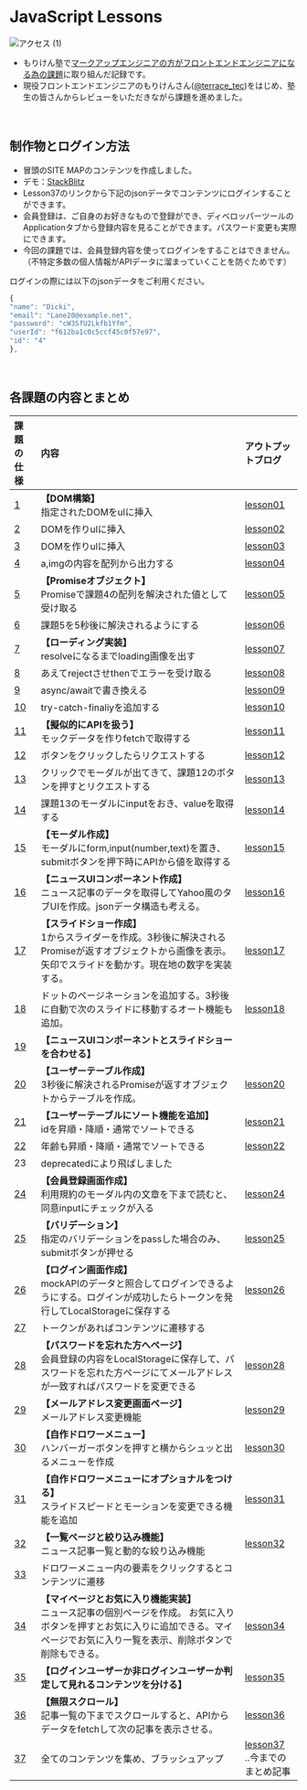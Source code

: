 # JavaScript Lessons
![アクセス (1)](https://github.com/haru-programming/JavaScript-lessons/assets/67426438/5e94ba42-bd8f-4cc6-a24c-3bf8dcab7926)

- もりけん塾で[マークアップエンジニアの方がフロントエンドエンジニアになる為の課題](https://github.com/kenmori/handsonFrontend/blob/master/work/markup/1.md)に取り組んだ記録です。<br>
- 現役フロントエンドエンジニアのもりけんさん([@terrace_tec](https://twitter.com/terrace_tech))をはじめ、塾生の皆さんからレビューをいただきながら課題を進めました。
<br>

## 制作物とログイン方法
- 冒頭のSITE MAPのコンテンツを作成しました。
- デモ：[StackBlitz](https://stackblitz.com/edit/stackblitz-starters-7xwkju?file=src%2Flesson37%2Fjs%2Farticle.js)
- Lesson37のリンクから下記のjsonデータでコンテンツにログインすることができます。
- 会員登録は、ご自身のお好きなもので登録ができ、ディベロッパーツールのApplicationタブから登録内容を見ることができます。パスワード変更も実際にできます。
- 今回の課題では、会員登録内容を使ってログインをすることはできません。（不特定多数の個人情報がAPIデータに溜まっていくことを防ぐためです）

ログインの際には以下のjsonデータをご利用ください。
```js
{
"name": "Dicki",
"email": "Lane20@example.net",
"password": "cW3SfU2Lkfb1Yfm",
"userId": "f612ba1c0c5ccf45c0f57e97",
"id": "4"
},
```
<br>

## 各課題の内容とまとめ
|  課題の仕様  | 内容 | アウトプットブログ |
| :---         |     :---      |          :--- |
| [1](https://github.com/kenmori/handsonFrontend/blob/master/work/markup/1.md#1%E3%81%93%E3%81%AEdom%E3%82%92html%E5%86%85%E3%81%AEul%E3%81%AE%E4%B8%AD%E3%81%AB%E5%B7%AE%E3%81%97%E8%BE%BC%E3%82%93%E3%81%A7%E3%81%8F%E3%81%A0%E3%81%95%E3%81%84)  | **【DOM構築】**<br>指定されたDOMをulに挿入  | [lesson01](https://happy-making.com/javascript-lesson01/)  |
| [2](https://github.com/kenmori/handsonFrontend/blob/master/work/markup/1.md#2%E3%81%93%E3%81%AEdom%E3%82%92javascript%E3%81%A7%E3%81%A4%E3%81%8F%E3%82%8Ahtml%E5%86%85%E3%81%AEul%E3%81%AE%E4%B8%AD%E3%81%AB%E5%B7%AE%E3%81%97%E8%BE%BC%E3%82%93%E3%81%A7%E3%81%8F%E3%81%A0%E3%81%95%E3%81%84)    | DOMを作りulに挿入      | [lesson02](https://happy-making.com/javascript-lesson02/)      |
| [3](https://github.com/kenmori/handsonFrontend/blob/master/work/markup/1.md#3)     | DOMを作りulに挿入  　　　　　　　　| [lesson03](https://happy-making.com/javascript-lesson03/)      |
| [4](https://github.com/kenmori/handsonFrontend/blob/master/work/markup/1.md#4)     | a,imgの内容を配列から出力する  | [lesson04](https://happy-making.com/javascript-lesson04/)      |
| [5](https://github.com/kenmori/handsonFrontend/blob/master/work/markup/1.md#5)     | **【Promiseオブジェクト】**<br>Promiseで課題4の配列を解決された値として受け取る  | [lesson05](https://happy-making.com/javascript-lesson05/)      |
| [6](https://github.com/kenmori/handsonFrontend/blob/master/work/markup/1.md#6)     | 課題5を5秒後に解決されるようにする  | [lesson06](https://happy-making.com/javascript-lesson06/)      |
| [7](https://github.com/kenmori/handsonFrontend/blob/master/work/markup/1.md#7)     | **【ローディング実装】**<br>resolveになるまでloading画像を出す  | [lesson07](https://happy-making.com/javascript-lesson07/)      |
| [8](https://github.com/kenmori/handsonFrontend/blob/master/work/markup/1.md#8)     | あえてrejectさせthenでエラーを受け取る  | [lesson08](https://happy-making.com/javascript-lesson08/)      |
| [9](https://github.com/kenmori/handsonFrontend/blob/master/work/markup/1.md#9)     | async/awaitで書き換える  | [lesson09](https://happy-making.com/javascript-lesson09/)      |
| [10](https://github.com/kenmori/handsonFrontend/blob/master/work/markup/1.md#10)     | try-catch-finaliyを追加する  | [lesson10](https://happy-making.com/javascript-lesson10/)      |
| [11](https://github.com/kenmori/handsonFrontend/blob/master/work/markup/1.md#11)     | **【擬似的にAPIを扱う】**<br>モックデータを作りfetchで取得する  | [lesson11](https://happy-making.com/javascript-lesson11/)  |
| [12](https://github.com/kenmori/handsonFrontend/blob/master/work/markup/1.md#12)     | ボタンをクリックしたらリクエストする  | [lesson12](https://happy-making.com/javascript-lesson12/)  |
| [13](https://github.com/kenmori/handsonFrontend/blob/master/work/markup/1.md#13)     | クリックでモーダルが出てきて、課題12のボタンを押すとリクエストする  | [lesson13](https://happy-making.com/javascript-lesson13/)  |
| [14](https://github.com/kenmori/handsonFrontend/blob/master/work/markup/1.md#14)     | 課題13のモーダルにinputをおき、valueを取得する  | [lesson14](https://happy-making.com/javascript-lesson14/)  |
| [15](https://github.com/kenmori/handsonFrontend/blob/master/work/markup/1.md#15)     | **【モーダル作成】**<br>モーダルにform,input(number,text)を置き、submitボタンを押下時にAPIから値を取得する  | [lesson15](https://happy-making.com/javascript-lesson15/)  |
| [16](https://github.com/kenmori/handsonFrontend/blob/master/work/markup/1.md#16)     | **【ニュースUIコンポーネント作成】**<br>ニュース記事のデータを取得してYahoo風のタブUIを作成。jsonデータ構造も考える。  | [lesson16](https://happy-making.com/javascript-lesson16/)  |
| [17](https://github.com/kenmori/handsonFrontend/blob/master/work/markup/1.md#17)     | **【スライドショー作成】**<br>1からスライダーを作成。3秒後に解決されるPromiseが返すオブジェクトから画像を表示。矢印でスライドを動かす。現在地の数字を実装する。  | [lesson17](https://happy-making.com/javascript-lesson17/)  |
| [18](https://github.com/kenmori/handsonFrontend/blob/master/work/markup/1.md#18)     | ドットのページネーションを追加する。3秒後に自動で次のスライドに移動するオート機能も追加。  | [lesson18](https://happy-making.com/javascript-lesson18/)  |
| [19](https://github.com/kenmori/handsonFrontend/blob/master/work/markup/1.md#19)     | **【ニュースUIコンポーネントとスライドショーを合わせる】**  |   |
| [20](https://github.com/kenmori/handsonFrontend/blob/master/work/markup/1.md#20)     | **【ユーザーテーブル作成】**<br>3秒後に解決されるPromiseが返すオブジェクトからテーブルを作成。  | [lesson20](https://happy-making.com/javascript-lesson20/)  |
| [21](https://github.com/kenmori/handsonFrontend/blob/master/work/markup/1.md#21)     | **【ユーザーテーブルにソート機能を追加】**<br>idを昇順・降順・通常でソートできる | [lesson21](https://happy-making.com/javascript-lesson21/)  |
| [22](https://github.com/kenmori/handsonFrontend/blob/master/work/markup/1.md#22)     | 年齢も昇順・降順・通常でソートできる | [lesson22](https://happy-making.com/javascript-lesson22/)  |
| 23     | deprecatedにより飛ばしました |   |
| [24](https://github.com/kenmori/handsonFrontend/blob/master/work/markup/1.md#24)     | **【会員登録画面作成】**<br>利用規約のモーダル内の文章を下まで読むと、同意inputにチェックが入る | [lesson24](https://happy-making.com/javascript-lesson24/)  |
| [25](https://github.com/kenmori/handsonFrontend/blob/master/work/markup/1.md#25)     | **【バリデーション】**<br>指定のバリデーションをpassした場合のみ、submitボタンが押せる | [lesson25](https://happy-making.com/javascript-lesson25/)  |
| [26](https://github.com/kenmori/handsonFrontend/blob/master/work/markup/1.md#26)     | **【ログイン画面作成】**<br>mockAPIのデータと照合してログインできるようにする。ログインが成功したらトークンを発行してLocalStorageに保存する | [lesson26](https://happy-making.com/javascript-lesson26/)  |
| [27](https://github.com/kenmori/handsonFrontend/blob/master/work/markup/1.md#27)     | トークンがあればコンテンツに遷移する | |
| [28](https://github.com/kenmori/handsonFrontend/blob/master/work/markup/1.md#28)     | **【パスワードを忘れた方へページ】**<br>会員登録の内容をLocalStorageに保存して、パスワードを忘れた方ページにてメールアドレスが一致すればパスワードを変更できる | [lesson28](https://happy-making.com/javascript-lesson28/)  |
| [29](https://github.com/kenmori/handsonFrontend/blob/master/work/markup/1.md#29)     | **【メールアドレス変更画面ページ】**<br>メールアドレス変更機能 | [lesson29](https://happy-making.com/javascript-lesson29/)  |
| [30](https://github.com/kenmori/handsonFrontend/blob/master/work/markup/1.md#30)     | **【自作ドロワーメニュー】**<br>ハンバーガーボタンを押すと横からシュッと出るメニューを作成 | [lesson30](https://happy-making.com/javascript-lesson30/)  |
| [31](https://github.com/kenmori/handsonFrontend/blob/master/work/markup/1.md#31)     | **【自作ドロワーメニューにオプショナルをつける】**<br>スライドスピードとモーションを変更できる機能を追加 | [lesson31](https://happy-making.com/javascript-lesson31/)  |
| [32](https://github.com/kenmori/handsonFrontend/blob/master/work/markup/1.md#32)     | **【一覧ページと絞り込み機能】**<br>ニュース記事一覧と動的な絞り込み機能 | [lesson32](https://happy-making.com/javascript-lesson32/)  |
| [33](https://github.com/kenmori/handsonFrontend/blob/master/work/markup/1.md#33)     | ドロワーメニュー内の要素をクリックするとコンテンツに遷移 |  |
| [34](https://github.com/kenmori/handsonFrontend/blob/master/work/markup/1.md#34)     | **【マイページとお気に入り機能実装】**<br>ニュース記事の個別ページを作成。 お気に入りボタンを押すとお気に入りに追加できる。マイページでお気に入り一覧を表示、削除ボタンで削除もできる。| [lesson34](https://happy-making.com/javascript-lesson34/)  |
| [35](https://github.com/kenmori/handsonFrontend/blob/master/work/markup/1.md#35)     | **【ログインユーザーか非ログインユーザーか判定して見れるコンテンツを分ける】**| [lesson35](https://happy-making.com/javascript-lesson35/)  |
| [36](https://github.com/kenmori/handsonFrontend/blob/master/work/markup/1.md#36)     | **【無限スクロール】**<br>記事一覧の下までスクロールすると、APIからデータをfetchして次の記事を表示させる。| [lesson36](https://happy-making.com/javascript-lesson36/)  |
| [37](https://github.com/kenmori/handsonFrontend/blob/master/work/markup/1.md#37)     | 全てのコンテンツを集め、ブラッシュアップ | [lesson37](https://happy-making.com/javascript-lesson37/) <br>..今までのまとめ記事 |

